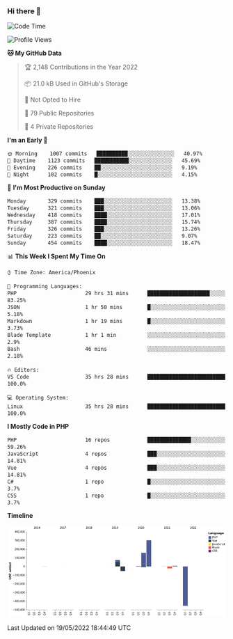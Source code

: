### Hi there 👋

<!--START_SECTION:waka-->
![Code Time](http://img.shields.io/badge/Code%20Time-0%20secs-blue)

![Profile Views](http://img.shields.io/badge/Profile%20Views-3-blue)

**🐱 My GitHub Data** 

> 🏆 2,148 Contributions in the Year 2022
 > 
> 📦 21.0 kB Used in GitHub's Storage 
 > 
> 🚫 Not Opted to Hire
 > 
> 📜 79 Public Repositories 
 > 
> 🔑 4 Private Repositories  
 > 
**I'm an Early 🐤** 

```text
🌞 Morning    1007 commits   ██████████░░░░░░░░░░░░░░░   40.97% 
🌆 Daytime    1123 commits   ███████████░░░░░░░░░░░░░░   45.69% 
🌃 Evening    226 commits    ██░░░░░░░░░░░░░░░░░░░░░░░   9.19% 
🌙 Night      102 commits    █░░░░░░░░░░░░░░░░░░░░░░░░   4.15%

```
📅 **I'm Most Productive on Sunday** 

```text
Monday       329 commits    ███░░░░░░░░░░░░░░░░░░░░░░   13.38% 
Tuesday      321 commits    ███░░░░░░░░░░░░░░░░░░░░░░   13.06% 
Wednesday    418 commits    ████░░░░░░░░░░░░░░░░░░░░░   17.01% 
Thursday     387 commits    ████░░░░░░░░░░░░░░░░░░░░░   15.74% 
Friday       326 commits    ███░░░░░░░░░░░░░░░░░░░░░░   13.26% 
Saturday     223 commits    ██░░░░░░░░░░░░░░░░░░░░░░░   9.07% 
Sunday       454 commits    ████░░░░░░░░░░░░░░░░░░░░░   18.47%

```


📊 **This Week I Spent My Time On** 

```text
⌚︎ Time Zone: America/Phoenix

💬 Programming Languages: 
PHP                      29 hrs 31 mins      ████████████████████░░░░░   83.25% 
JSON                     1 hr 50 mins        █░░░░░░░░░░░░░░░░░░░░░░░░   5.18% 
Markdown                 1 hr 19 mins        █░░░░░░░░░░░░░░░░░░░░░░░░   3.73% 
Blade Template           1 hr 1 min          ░░░░░░░░░░░░░░░░░░░░░░░░░   2.9% 
Bash                     46 mins             ░░░░░░░░░░░░░░░░░░░░░░░░░   2.18%

🔥 Editors: 
VS Code                  35 hrs 28 mins      █████████████████████████   100.0%

💻 Operating System: 
Linux                    35 hrs 28 mins      █████████████████████████   100.0%

```

**I Mostly Code in PHP** 

```text
PHP                      16 repos            ██████████████░░░░░░░░░░░   59.26% 
JavaScript               4 repos             ███░░░░░░░░░░░░░░░░░░░░░░   14.81% 
Vue                      4 repos             ███░░░░░░░░░░░░░░░░░░░░░░   14.81% 
C#                       1 repo              █░░░░░░░░░░░░░░░░░░░░░░░░   3.7% 
CSS                      1 repo              █░░░░░░░░░░░░░░░░░░░░░░░░   3.7%

```


**Timeline**

![Chart not found](https://raw.githubusercontent.com/mikebronner/mikebronner/master/charts/bar_graph.png) 


 Last Updated on 19/05/2022 18:44:49 UTC
<!--END_SECTION:waka-->

<!--
**mikebronner/mikebronner** is a ✨ _special_ ✨ repository because its `README.md` (this file) appears on your GitHub profile.

Here are some ideas to get you started:

- 🔭 I’m currently working on ...
- 🌱 I’m currently learning ...
- 👯 I’m looking to collaborate on ...
- 🤔 I’m looking for help with ...
- 💬 Ask me about ...
- 📫 How to reach me: ...
- 😄 Pronouns: ...
- ⚡ Fun fact: ...
-->
